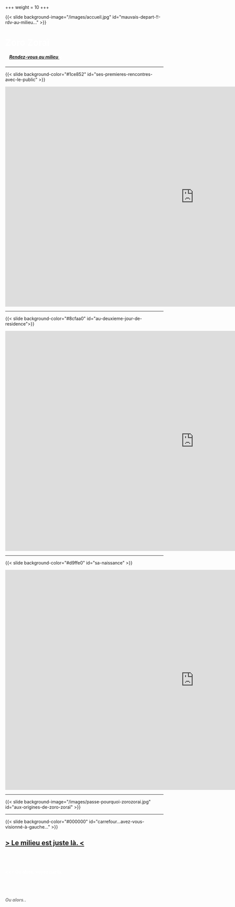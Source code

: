 +++
weight = 10
+++


{{< slide background-image="/images/accueil.jpg" id="mauvais-depart-!!-rdv-au-milieu..." >}}
<h1 style="color:white;"> Zoro Zoraï </h1>
<h5 style="color:white;"> > <a href="https://zorozorai.land/#/yero" > <u>Rendez-vous au milieu</u>  </a> < </h5>

--- 

{{< slide background-color="#1ce852" id="ses-premieres-rencontres-avec-le-public" >}}

<iframe src="https://player.vimeo.com/video/425954541" width="1200" height="700" frameborder="0" allow="autoplay; fullscreen" allowfullscreen></iframe>

---

{{< slide background-color="#8cfaa0" id="au-deuxieme-jour-de-residence">}}

<iframe src="https://player.vimeo.com/video/393983256" width="1200" height="700" frameborder="0" allow="autoplay; fullscreen" allowfullscreen></iframe>

---

{{< slide background-color="#d9ffe0" id="sa-naissance" >}}
<iframe src="https://player.vimeo.com/video/394207199" width="1200" height="700" frameborder="0" allow="autoplay; fullscreen" allowfullscreen></iframe>

---

{{< slide background-image="/images/passe-pourquoi-zorozorai.jpg" id="aux-origines-de-zoro-zoraï" >}} 

---

{{< slide background-color="#000000" id="carrefour...avez-vous-visionné-à-gauche..." >}}
<h2> <a href="https://zorozorai.land/#/yero">  > <u>Le milieu est juste là.</u>  < </a> </h2>
<br><br>
<h4 style="color:white;"> <<< Ou alors, voyez par là.   </h4>
<br><br>
<h5 style="color:grey;"> Ou alors..  </h5>

